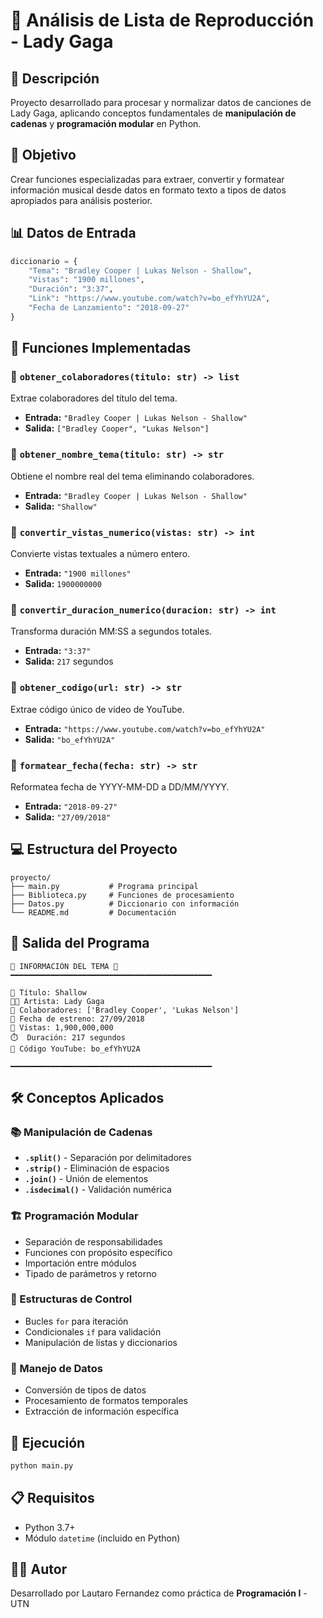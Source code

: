 # 🎵 Análisis de Lista de Reproducción - Lady Gaga

## 📝 Descripción
Proyecto desarrollado para procesar y normalizar datos de canciones de Lady Gaga, aplicando conceptos fundamentales de **manipulación de cadenas** y **programación modular** en Python.

## 🎯 Objetivo
Crear funciones especializadas para extraer, convertir y formatear información musical desde datos en formato texto a tipos de datos apropiados para análisis posterior.

## 📊 Datos de Entrada
```python
diccionario = {
    "Tema": "Bradley Cooper | Lukas Nelson - Shallow",
    "Vistas": "1900 millones",
    "Duración": "3:37",
    "Link": "https://www.youtube.com/watch?v=bo_efYhYU2A",
    "Fecha de Lanzamiento": "2018-09-27"
}
```

## 🚀 Funciones Implementadas

### 🔹 `obtener_colaboradores(titulo: str) -> list`
Extrae colaboradores del título del tema.
- **Entrada:** `"Bradley Cooper | Lukas Nelson - Shallow"`
- **Salida:** `["Bradley Cooper", "Lukas Nelson"]`

### 🔹 `obtener_nombre_tema(titulo: str) -> str`
Obtiene el nombre real del tema eliminando colaboradores.
- **Entrada:** `"Bradley Cooper | Lukas Nelson - Shallow"`
- **Salida:** `"Shallow"`

### 🔹 `convertir_vistas_numerico(vistas: str) -> int`
Convierte vistas textuales a número entero.
- **Entrada:** `"1900 millones"`
- **Salida:** `1900000000`

### 🔹 `convertir_duracion_numerico(duracion: str) -> int`
Transforma duración MM:SS a segundos totales.
- **Entrada:** `"3:37"`
- **Salida:** `217` segundos

### 🔹 `obtener_codigo(url: str) -> str`
Extrae código único de video de YouTube.
- **Entrada:** `"https://www.youtube.com/watch?v=bo_efYhYU2A"`
- **Salida:** `"bo_efYhYU2A"`

### 🔹 `formatear_fecha(fecha: str) -> str`
Reformatea fecha de YYYY-MM-DD a DD/MM/YYYY.
- **Entrada:** `"2018-09-27"`
- **Salida:** `"27/09/2018"`

## 💻 Estructura del Proyecto
```
proyecto/
├── main.py           # Programa principal
├── Biblioteca.py     # Funciones de procesamiento
├── Datos.py          # Diccionario con información
└── README.md         # Documentación
```

## 🎨 Salida del Programa
```
🎵 INFORMACIÓN DEL TEMA 🎵
━━━━━━━━━━━━━━━━━━━━━━━━━━━━━━━━━━━━━━━━━━━━━

🎤 Título: Shallow
👩‍🎤 Artista: Lady Gaga
🤝 Colaboradores: ['Bradley Cooper', 'Lukas Nelson']
📅 Fecha de estreno: 27/09/2018
👀 Vistas: 1,900,000,000 
⏱️  Duración: 217 segundos
🔗 Código YouTube: bo_efYhYU2A

━━━━━━━━━━━━━━━━━━━━━━━━━━━━━━━━━━━━━━━━━━━━━
```

## 🛠️ Conceptos Aplicados

### 📚 Manipulación de Cadenas
- **`.split()`** - Separación por delimitadores
- **`.strip()`** - Eliminación de espacios
- **`.join()`** - Unión de elementos
- **`.isdecimal()`** - Validación numérica

### 🏗️ Programación Modular
- Separación de responsabilidades
- Funciones con propósito específico
- Importación entre módulos
- Tipado de parámetros y retorno

### 🔄 Estructuras de Control
- Bucles `for` para iteración
- Condicionales `if` para validación
- Manipulación de listas y diccionarios

### 📅 Manejo de Datos
- Conversión de tipos de datos
- Procesamiento de formatos temporales
- Extracción de información específica

## 🚀 Ejecución
```bash
python main.py
```

## 📋 Requisitos
- Python 3.7+
- Módulo `datetime` (incluido en Python)

## 👨‍💻 Autor
Desarrollado por Lautaro Fernandez como práctica de **Programación I** - UTN
